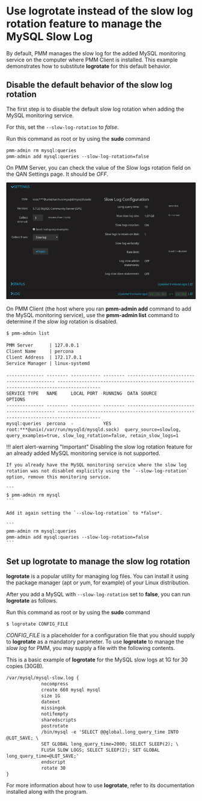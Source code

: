 # Use **logrotate** instead of the slow log rotation feature to manage the MySQL Slow Log

By default, PMM manages the slow log for the added MySQL monitoring service on the computer where PMM Client is installed. This example demonstrates how to substitute **logrotate** for this default behavior.

## Disable the default behavior of the slow log rotation

The first step is to disable the default slow log rotation when adding the MySQL monitoring service.

For this, set the `--slow-log-rotation` to *false*.

Run this command as root or by using the **sudo** command

```
pmm-admin rm mysql:queries
pmm-admin add mysql:queries --slow-log-rotation=false
```

On PMM Server, you can check the value of the Slow logs rotation field on the QAN Settings page. It should be *OFF*.

![](_images/qan.settings.1.png)

On PMM Client (the host where you ran **pmm-admin add** command to add the MySQL monitoring service), use the **pmm-admin list** command to determine if the *slow log* rotation is disabled.

```
$ pmm-admin list

PMM Server      | 127.0.0.1
Client Name     | percona
Client Address  | 172.17.0.1
Service Manager | linux-systemd

-------------- -------- ----------- -------- ------------------------------------------- --------------------------------------------------------------------------------------
SERVICE TYPE   NAME     LOCAL PORT  RUNNING  DATA SOURCE                                 OPTIONS
-------------- -------- ----------- -------- ------------------------------------------- --------------------------------------------------------------------------------------
mysql:queries  percona  -           YES      root:***@unix(/var/run/mysqld/mysqld.sock)  query_source=slowlog, query_examples=true, slow_log_rotation=false, retain_slow_logs=1
```

!!! alert alert-warning "Important"
    Disabling the slow log rotation feature for an already added MySQL monitoring service is not supported.

    If you already have the MySQL monitoring service where the slow log rotation was not disabled explicitly using the `--slow-log-rotation` option, remove this monitoring service.

    ```
    $ pmm-admin rm mysql
    ```

    Add it again setting the `--slow-log-rotation` to *false*.

    ```
    pmm-admin rm mysql:queries
    pmm-admin add mysql:queries --slow-log-rotation=false
    ```

## Set up **logrotate** to manage the slow log rotation

**logrotate** is a popular utility for managing log files. You can install it using the package manager (apt or yum, for example) of your Linux distribution.

After you add a MySQL with `--slow-log-rotation` set to **false**, you can run **logrotate** as follows.

Run this command as root or by using the **sudo** command

```
$ logrotate CONFIG_FILE
```

*CONFIG_FILE* is a placeholder for a configuration file that you should supply to **logrotate** as a mandatory parameter. To use **logrotate** to manage the *slow log* for PMM, you may supply a file with the following contents.

This is a basic example of **logrotate** for the MySQL slow logs at 1G for 30 copies (30GB).

```
/var/mysql/mysql-slow.log {
             nocompress
             create 660 mysql mysql
             size 1G
             dateext
             missingok
             notifempty
             sharedscripts
             postrotate
             /bin/mysql -e 'SELECT @@global.long_query_time INTO @LQT_SAVE; \
             SET GLOBAL long_query_time=2000; SELECT SLEEP(2); \
             FLUSH SLOW LOGS; SELECT SLEEP(2); SET GLOBAL long_query_time=@LQT_SAVE;'
             endscript
             rotate 30
}
```

For more information about how to use **logrotate**, refer to its documentation installed along with the program.
